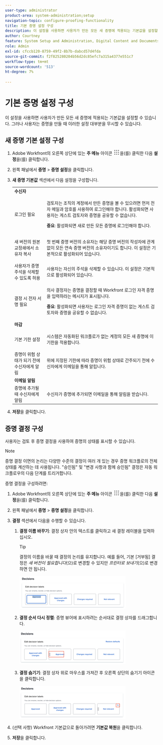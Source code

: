 ```yaml
---
user-type: administrator
product-area: system-administration;setup
navigation-topic: configure-proofing-functionality
title: 기본 증명 설정 구성
description: 이 설정을 사용하면 사용자가 만든 모든 새 증명에 적용되는 기본값을 설정할 수 있습니다. 그러나 사용자는 증명을 만들 때 이러한 설정 대부분을 무시할 수 있습니다.
author: Courtney
feature: System Setup and Administration, Digital Content and Documents
role: Admin
exl-id: cfccb120-8759-49f2-8b7b-dabcd57d4fda
source-git-commit: f2f825280204b56d2dc85efc7a315a4377e551c7
workflow-type: tm+mt
source-wordcount: '513'
ht-degree: 7%

---
```


# 기본 증명 설정 구성

이 설정을 사용하면 사용자가 만든 모든 새 증명에 적용되는 기본값을 설정할 수 있습니다. 그러나 사용자는 증명을 만들 때 이러한 설정 대부분을 무시할 수 있습니다.

## 새 증명 기본 설정 구성

1. Adobe Workfront의 오른쪽 상단에 있는 **주 메뉴** 아이콘 ![](assets/main-menu-icon.png)을(를) 클릭한 다음 **설정**&#x200B;을(를) 클릭합니다.
1. 왼쪽 패널에서 **증명** > **증명 설정**&#x200B;을 클릭합니다.
1. **새 증명 기본값** 섹션에서 다음 설정을 구성합니다.

   <table style="table-layout:auto"> 
    <col> 
    <col> 
    <tbody> 
     <tr> 
      <td role="rowheader" colspan="2"><b>수신자</b></td> 
     </tr> 
     <tr> 
      <td role="rowheader">로그인 필요</td> 
      <td> <p>검토자는 조직의 계정에서 만든 증명을 볼 수 있으려면 먼저 전자 메일과 암호를 사용하여 로그인해야 합니다. 활성화되면 사용자는 게스트 검토자와 증명을 공유할 수 없습니다.</p> <p><b>중요</b>: 활성화되면 새로 만든 모든 증명에 로그인해야 합니다.</p> </td> 
     </tr> 
     <tr> 
      <td role="rowheader">새 버전의 원본 교정쇄에서 소유자 복사</td> 
      <td> <p>첫 번째 증명 버전의 소유자는 해당 증명 버전의 작성자에 관계없이 모든 연속 증명 버전의 소유자이기도 합니다. 이 설정은 기본적으로 활성화되어 있습니다.</p> </td> 
     </tr> 
     <tr> 
      <td role="rowheader">사용자가 증명 주석을 삭제할 수 있도록 허용</td> 
      <td>사용자는 자신의 주석을 삭제할 수 있습니다. 이 설정은 기본적으로 활성화되어 있습니다.</td> 
     </tr> 
     <tr> 
      <td role="rowheader">결정 시 전자 서명 필요 </td> 
      <td> <p>의사 결정자는 증명을 결정할 때 Workfront 로그인 자격 증명을 입력하라는 메시지가 표시됩니다.</p> <p><b>중요</b>: 활성화되면 사용자는 로그인 자격 증명이 없는 게스트 검토자와 증명을 공유할 수 없습니다.</p> </td> 
     </tr> 
     <tr> 
      <td role="rowheader" colspan="2"><b>마감</b></td> 
     </tr> 
     <tr> 
      <td role="rowheader">기본 기한 설정</td> 
      <td> <p>시스템은 자동화된 워크플로가 없는 계정의 모든 새 증명에 이 기한을 적용합니다.</p> </td> 
     </tr> 
     <tr> 
      <td role="rowheader">증명이 위험 상태가 되기 전에 수신자에게 알림</td> 
      <td>위에 지정된 기한에 따라 증명이 위험 상태로 간주되기 전에 수신자에게 이메일을 통해 알립니다.</td> 
     </tr> 
     <tr> 
      <td role="rowheader" colspan="2"><b>이메일 알림</b></td> 
     </tr> 
     <tr> 
      <td role="rowheader">증명에 추가될 때 수신자에게 알림</td> 
      <td>수신자가 증명에 추가되면 이메일을 통해 알림을 받습니다.</td> 
     </tr> 
    </tbody> 
   </table>

1. **저장**&#x200B;을 클릭합니다.

## 증명 결정 구성

사용자는 검토 후 증명 결정을 사용하여 증명의 상태를 표시할 수 있습니다.

>[!NOTE]
>
>증명 결정 이면의 논리는 다양한 수준의 결정이 여러 개 있는 경우 증명 워크플로의 전체 상태를 계산하는 데 사용됩니다. &quot;승인됨&quot; 및 &quot;변경 사항과 함께 승인됨&quot; 결정은 자동 워크플로우의 다음 단계를 트리거합니다.

증명 결정을 구성하려면:

1. Adobe Workfront의 오른쪽 상단에 있는 **주 메뉴** 아이콘 ![](assets/main-menu-icon.png)을(를) 클릭한 다음 **설정**&#x200B;을(를) 클릭합니다.
1. 왼쪽 패널에서 **증명** > **증명 설정**&#x200B;을 클릭합니다.
1. **결정** 섹션에서 다음을 수행할 수 있습니다.

   1. **결정 이름 바꾸기**: 결정 상자 안의 텍스트를 클릭하고 새 결정 레이블을 입력하십시오.

      >[!TIP]
      >
      >결정의 이름을 바꿀 때 결정의 논리를 유지합니다. 예를 들어, 기본 [거부됨] 결정은 *새 버전이 필요합니다*(으)로 변경할 수 있지만 *프린터로 보내기*(으)로 변경하면 안 됩니다.

      ![](assets/rename-decision-350x109.png)

   1. **결정 순서 다시 정렬**: 증명 뷰어에 표시하려는 순서대로 결정 상자를 드래그합니다.

      ![](assets/move-decision-350x110.png)

   1. **결정 숨기기**: 결정 상자 위로 마우스를 가져간 후 오른쪽 상단의 숨기기 아이콘을 클릭합니다.

      ![](assets/hide-decision-350x109.png)

1. (선택 사항) Workfront 기본값으로 돌아가려면 **기본값 복원**&#x200B;을 클릭합니다.
1. **저장**&#x200B;을 클릭합니다.
